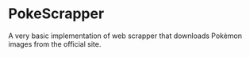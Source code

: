 # PokeScrapper
A very basic implementation of web scrapper that downloads Pokèmon images from the official site.
